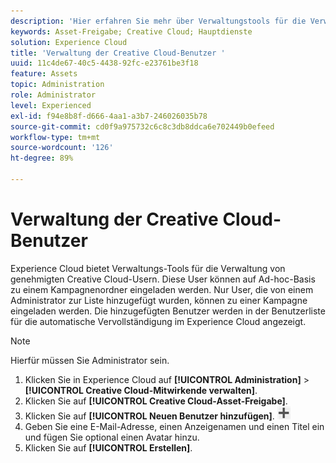 ```yaml
---
description: 'Hier erfahren Sie mehr über Verwaltungstools für die Verwaltung von genehmigten Creative Cloud-Usern in Experience Cloud. '
keywords: Asset-Freigabe; Creative Cloud; Hauptdienste
solution: Experience Cloud
title: 'Verwaltung der Creative Cloud-Benutzer '
uuid: 11c4de67-40c5-4438-92fc-e23761be3f18
feature: Assets
topic: Administration
role: Administrator
level: Experienced
exl-id: f94e8b8f-d666-4aa1-a3b7-246026035b78
source-git-commit: cd0f9a975732c6c8c3db8ddca6e702449b0efeed
workflow-type: tm+mt
source-wordcount: '126'
ht-degree: 89%

---
```


# Verwaltung der Creative Cloud-Benutzer

Experience Cloud bietet Verwaltungs-Tools für die Verwaltung von genehmigten Creative Cloud-Usern. Diese User können auf Ad-hoc-Basis zu einem Kampagnenordner eingeladen werden. Nur User, die von einem Administrator zur Liste hinzugefügt wurden, können zu einer Kampagne eingeladen werden. Die hinzugefügten Benutzer werden in der Benutzerliste für die automatische Vervollständigung im Experience Cloud angezeigt.

>[!NOTE]
>
>Hierfür müssen Sie Administrator sein.

1. Klicken Sie in Experience Cloud auf **[!UICONTROL Administration]** > **[!UICONTROL Creative Cloud-Mitwirkende verwalten]**.
1. Klicken Sie auf **[!UICONTROL Creative Cloud-Asset-Freigabe]**.
1. Klicken Sie auf **[!UICONTROL Neuen Benutzer hinzufügen]**.  ![](assets/mac_add_icon.png)
1. Geben Sie eine E-Mail-Adresse, einen Anzeigenamen und einen Titel ein und fügen Sie optional einen Avatar hinzu.
1. Klicken Sie auf **[!UICONTROL Erstellen]**.
